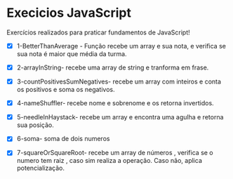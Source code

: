 # Execicios JavaScript
Exercícios realizados para praticar fundamentos de JavaScript! 

- [X] 1-BetterThanAverage - Função recebe um array e sua nota, e verifica se sua nota é maior que  média da turma.
- [x] 2-arrayInString- recebe uma array de string e tranforma em frase.
- [x] 3-countPositivesSumNegatives- recebe um array com inteiros e conta os positivos e soma os negativos.
- [x] 4-nameShuffler- recebe nome e sobrenome e os retorna invertidos.
- [x] 5-needleInHaystack- recebe um array e encontra uma agulha e retorna sua posição.
- [x] 6-soma- soma de dois numeros
- [x] 7-squareOrSquareRoot- recebe um array de números , verifica se o numero tem raiz , caso sim realiza a operação. Caso não, aplica potencialização.


